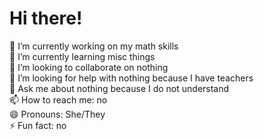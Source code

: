 # Hi there!

<!--
**Faliouca/Faliouca** is a ✨ _special_ ✨ repository because its `README.md` (this file) appears on your GitHub profile.
Here are some ideas to get you started:-->

<p>🔭 I’m currently working on my math skills
<br>🌱 I’m currently learning misc things
<br>👯 I’m looking to collaborate on nothing
<br>🤔 I’m looking for help with nothing because I have teachers
<br>💬 Ask me about nothing because I do not understand
<br>📫 How to reach me: no
<br>😄 Pronouns: She/They
<br>⚡ Fun fact: no</p>
